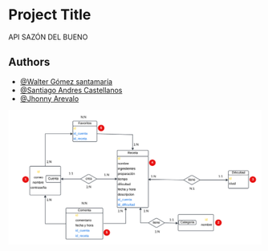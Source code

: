 
# Project Title

API SAZÓN DEL BUENO


## Authors

- [@Walter Gómez santamaría ](https://github.com/WaltherSt)
- [@Santiago Andres Castellanos ](https://github.com/SantiagoCastellanosSACH)
- [@Jhonny Arevalo ](https://github.com/JhonnyArevaloS)

![](https://github.com/WaltherSt/backendSDB/blob/master/Estrategia%20y%20planificacio%CC%81n.png)
